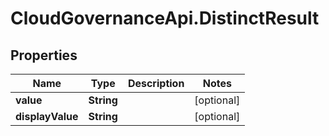 # CloudGovernanceApi.DistinctResult

## Properties

Name | Type | Description | Notes
------------ | ------------- | ------------- | -------------
**value** | **String** |  | [optional] 
**displayValue** | **String** |  | [optional] 


